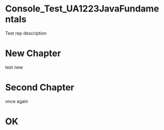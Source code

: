 # Console_Test_UA1223JavaFundamentals
Test rep description

# New Chapter
test new
# Second Chapter
once again

# OK
